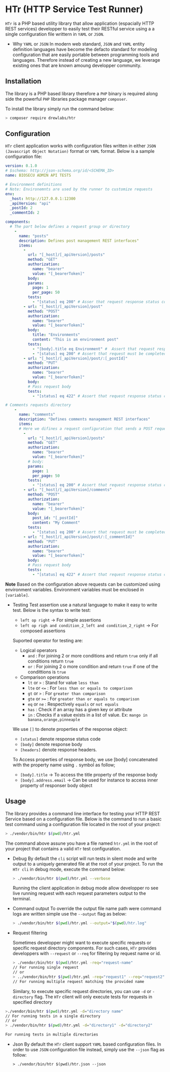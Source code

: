 # HTr (HTTP Service Test Runner)

`HTr` is a PHP based utility library that allow application (espacially HTTP REST services) developper to easily test their RESTful service using a a single configuration file writtern in `YAML` or `JSON`.

- Why `YAML` or `JSON`
  In modern web standard, `JSON` and `YAML` entity definition languages have become the defacto standard for modeling configuration that are easily portable between programming tools and languages. Therefore instead of creating a new language, we leverage existing ones that are known amoung developper community.

## Installation

The library is a PHP based library therefore a `PHP` binary is required along side the powerful `PHP` libraries package manager `composer`.

To install the library simply run the command below:

```bash
> composer require drewlabs/htr
```

## Configuration

`HTr` client application works with configuration files written in either `JSON (Javascript Object Notation)` format or `YAML` format. Below is a sample configuration file:

```yaml
version: 0.1.0
# $schema: http://json-schema.org/id/<SCHEMA_ID>
name: BIOSECU ADMIN API TESTS

# Environment definitions
# Note: Environemnts are used by the runner to customize requests
env:
  _host: http://127.0.0.1:12300
  _apiVersion: "api"
  _postId: 2
  _commentId: 2

components:
  # The part below defines a request group or directory
    -
      name: "posts"
      description: Defines post management REST interfaces"
      items:
        -
          url: "[_host]/[_apiVersion]/posts"
          method: "GET"
          authorization:
            name: "bearer"
            value: "[_bearerToken]"
          body:
          params:
            page: 1
            per_page: 50
          tests:
            - "[status] eq 200" # Asser that request response status code == 200
        - url: "[_host]/[_apiVersion]/post"
          method: "POST"
          authorization:
            name: "bearer"
            value: "[_bearerToken]"
          body:
            title: "Environments"
            content: "This is an environment post"
          tests:
            - "[body].title eq Environment" #  Assert that request response body is has title field == Environments
            - "[status] eq 200" # Assert that request must be completed with status code 200
        - url: "[_host]/[_apiVersion]/post/:[_postId]"
          method: "PUT"
          authorization:
            name: "bearer"
            value: "[_bearerToken]"
          body:
          # Pass request body
          tests:
            - "[status] eq 422" # Assert that request response status code is 422

# Comments requests directory
    -
      name: "comments"
      description: "Defines comments management REST interfaces"
      items:
      # Here we difines a request configuration that sends a POST request to http://127.0.0.1:12300/api/comments
        -
          url: "[_host]/[_apiVersion]/posts"
          method: "GET"
          authorization:
            name: "bearer"
            value: "[_bearerToken]"
          # body:
          params:
            page: 1
            per_page: 50
          tests:
            - "[status] eq 200" # Assert that request response status code == 200
        - url: "[_host]/[_apiVersion]/comments"
          method: "POST"
          authorization:
            name: "bearer"
            value: "[_bearerToken]"
          body:
            post_id: "[_postId]"
            content: "My Comment"
          tests:
            - "[status] eq 200" # Assert that request must be completed with status code 200
        - url: "[_host]/[_apiVersion]/post/:[_commentId]"
          method: "PUT"
          authorization:
            name: "bearer"
            value: "[_bearerToken]"
          body:
          # Pass request body
          tests:
            - "[status] eq 422" # Assert that request response status code is 422

```

**Note** Based on the configuration above requests can be customized using environment variables. Environment variables must be enclosed in `[variable]`.

- Testing
  Test assertion use a natural language to make it easy to write test. Below is the syntax to write test:

  - `left op right` -> For simple assertions
  - `left op righ and condition_2_left and condition_2_right` -> For composed assertions

  Suported operator for testing are:

  - Logical operators
    - `and` : For joining 2 or more conditions and return `true` only if all conditions return `true`
    - `or` : For joining 2 o more condition and return `true` if one of the condittions is `true`
  - Comparison operations
    - `lt` or `>` : Stand for value `less than`
    - `lte` or `<=` : For `less than or equals to comparison`
    - `gt` or `>` : For `greater than comparison`
    - `gte` or `>=` : For `greater than or equals to comparison`
    - `eq` or `ne` : Respectively `equals` or `not equals`
    - `has` : Check if an array has a given key or attribute
    - `in` : Checks if a value exists in a list of value. Ex: `mango in banana,orange,pinneaple`

  We use `[]` to denote properties of the response object:

  - `[status]` denote response status code
  - `[body]` denote response body
  - `[headers]` denote response headers.

  To Access properties of response body, we use [body] concatenated with the property name using `.` symbol as follow;

  - `[body].title` -> To access the title property of the response body
  - `[body].address.email` -> Can be used for instance to access inner property of responser body object

## Usage

The library provides a command line interface for testing your HTTP REST Service based on a configuration file. Below is the command to run a basic test command using a configuration file located in the root of your project:

```bash
> ./vendor/bin/htr $(pwd)/htr.yml
```

The command above assune you have a file named `htr.yml` in the root of your project that contains a valid `HTr` test configuration.

- Debug
  By default the `cli` script will run tests in silent mode and write output to a uniquely generated file at the root of your project. To run the `HTr cli` in debug mode, execute the command below:

  ```bash
  > ./vendor/bin/htr $(pwd)/htr.yml --verbose
  ```

  Running the client application in debug mode allow developper ro see live running request with each request parameters output to the terminal.

- Command output
  To override the output file name path were command logs are written simple use the `--output` flag as below:

  ```bash
  > ./vendor/bin/htr $(pwd)/htr.yml --output="$(pwd)/htr.log"
  ```

- Request filtering

  Sometimes developper might want to execute specific requests or specific request directory components. For such cases, `HTr` provides developpers with `--request` or `--req` for filtering by request name or id.

  ```bash
  > ./vendor/bin/htr $(pwd)/htr.yml -req="request-name"
  // For running single request
  // or
  > ../vendor/bin/htr $(pwd)/htr.yml -req="request1" --req="request2"
  // For running multiple request matching the provided name
  ```

  Similary, to execute specific request directories, you can use `-d` or `-directory` flag. The `HTr` client will only execute tests for requests in specified directory

```bash
>./vendor/bin/htr $(pwd)/htr.yml -d="directory name"
// For running tests in a single directory
// or
> ./vendor/bin/htr $(pwd)/htr.yml -d="directory1" -d="directory2"

For running tests in multiple directories
```

- Json
  By default the `HTr` client support `YAML` based configuration files. In order to use `JSON` configuration file instead, simply use the `--json` flag as follow:

  ```
  > ./vendor/bin/htr $(pwd)/htr.json --json

  ```
